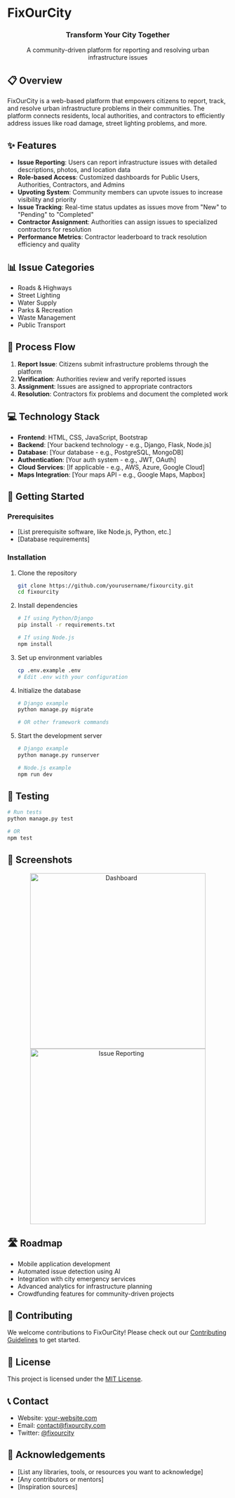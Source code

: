 # FixOurCity

<div align="center">
  <h3>Transform Your City Together</h3>
  <p>A community-driven platform for reporting and resolving urban infrastructure issues</p>
</div>

## 📋 Overview

FixOurCity is a web-based platform that empowers citizens to report, track, and resolve urban infrastructure problems in their communities. The platform connects residents, local authorities, and contractors to efficiently address issues like road damage, street lighting problems, and more.

## ✨ Features

- **Issue Reporting**: Users can report infrastructure issues with detailed descriptions, photos, and location data
- **Role-based Access**: Customized dashboards for Public Users, Authorities, Contractors, and Admins
- **Upvoting System**: Community members can upvote issues to increase visibility and priority
- **Issue Tracking**: Real-time status updates as issues move from "New" to "Pending" to "Completed"
- **Contractor Assignment**: Authorities can assign issues to specialized contractors for resolution
- **Performance Metrics**: Contractor leaderboard to track resolution efficiency and quality

## 📊 Issue Categories

- Roads & Highways
- Street Lighting
- Water Supply
- Parks & Recreation
- Waste Management
- Public Transport

## 🔄 Process Flow

1. **Report Issue**: Citizens submit infrastructure problems through the platform
2. **Verification**: Authorities review and verify reported issues
3. **Assignment**: Issues are assigned to appropriate contractors
4. **Resolution**: Contractors fix problems and document the completed work

## 💻 Technology Stack

- **Frontend**: HTML, CSS, JavaScript, Bootstrap
- **Backend**: [Your backend technology - e.g., Django, Flask, Node.js]
- **Database**: [Your database - e.g., PostgreSQL, MongoDB]
- **Authentication**: [Your auth system - e.g., JWT, OAuth]
- **Cloud Services**: [If applicable - e.g., AWS, Azure, Google Cloud]
- **Maps Integration**: [Your maps API - e.g., Google Maps, Mapbox]

## 🚀 Getting Started

### Prerequisites

- [List prerequisite software, like Node.js, Python, etc.]
- [Database requirements]

### Installation

1. Clone the repository
   ```bash
   git clone https://github.com/yourusername/fixourcity.git
   cd fixourcity
   ```

2. Install dependencies
   ```bash
   # If using Python/Django
   pip install -r requirements.txt
   
   # If using Node.js
   npm install
   ```

3. Set up environment variables
   ```bash
   cp .env.example .env
   # Edit .env with your configuration
   ```

4. Initialize the database
   ```bash
   # Django example
   python manage.py migrate
   
   # OR other framework commands
   ```

5. Start the development server
   ```bash
   # Django example
   python manage.py runserver
   
   # Node.js example
   npm run dev
   ```

## 🧪 Testing

```bash
# Run tests
python manage.py test

# OR
npm test
```

## 📸 Screenshots

<div align="center">
  <img src="path-to-screenshot1.png" alt="Dashboard" width="400"/>
  <img src="path-to-screenshot2.png" alt="Issue Reporting" width="400"/>
</div>

## 🛣️ Roadmap

- Mobile application development
- Automated issue detection using AI
- Integration with city emergency services
- Advanced analytics for infrastructure planning
- Crowdfunding features for community-driven projects

## 👥 Contributing

We welcome contributions to FixOurCity! Please check out our [Contributing Guidelines](CONTRIBUTING.md) to get started.

## 📄 License

This project is licensed under the [MIT License](LICENSE).

## 📞 Contact

- Website: [your-website.com](https://your-website.com)
- Email: contact@fixourcity.com
- Twitter: [@fixourcity](https://twitter.com/fixourcity)

## 🙏 Acknowledgements

- [List any libraries, tools, or resources you want to acknowledge]
- [Any contributors or mentors]
- [Inspiration sources]
